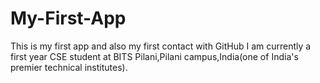 # My-First-App
This is my first app and also my first contact with GitHub
I am currently a first year CSE student at BITS Pilani,Pilani campus,India(one of India's premier technical institutes).
